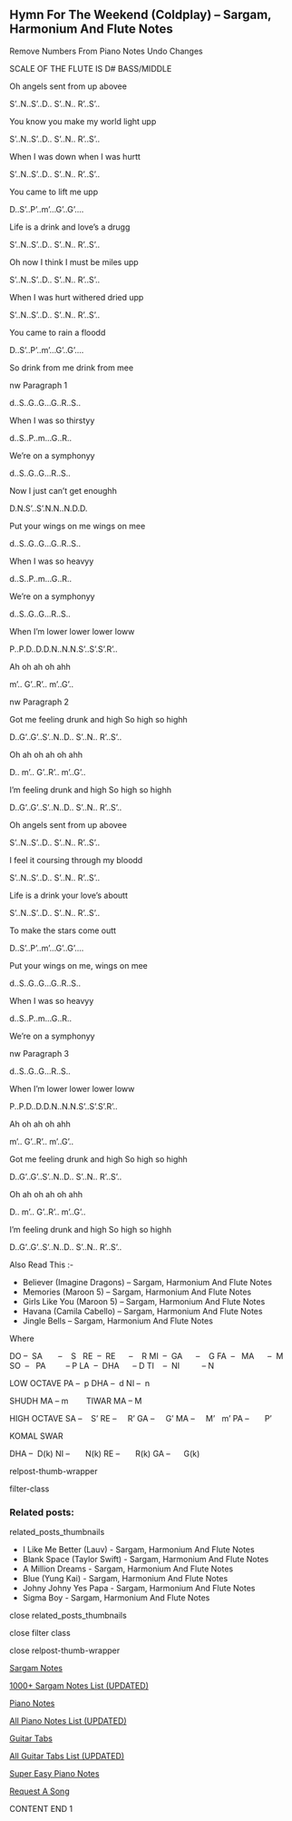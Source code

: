 
## Hymn For The Weekend (Coldplay) – Sargam, Harmonium And Flute Notes

Remove Numbers From Piano Notes
Undo Changes

SCALE OF THE FLUTE IS D# BASS/MIDDLE

Oh angels sent from up abovee

S’..N..S’..D.. S’..N.. R’..S’..

You know you make my world light upp

S’..N..S’..D.. S’..N.. R’..S’..

When I was down when I was hurtt

S’..N..S’..D.. S’..N.. R’..S’..

You came to lift me upp

D..S’..P’..m’…G’..G’….

Life is a drink and love’s a drugg

S’..N..S’..D.. S’..N.. R’..S’..

Oh now I think I must be miles upp

S’..N..S’..D.. S’..N.. R’..S’..

When I was hurt withered dried upp

S’..N..S’..D.. S’..N.. R’..S’..

You came to rain a floodd

D..S’..P’..m’…G’..G’….

So drink from me drink from mee

nw Paragraph 1

d..S..G..G…G..R..S..

When I was so thirstyy

d..S..P..m…G..R..

We’re on a symphonyy

d..S..G..G…R..S..

Now I just can’t get enoughh

D.N.S’..S’.N.N..N.D.D.

Put your wings on me wings on mee

d..S..G..G…G..R..S..

When I was so heavyy

d..S..P..m…G..R..

We’re on a symphonyy

d..S..G..G…R..S..

When I’m lower lower lower loww

P..P.D..D.D.N..N.N.S’..S’.S’.R’..

Ah oh ah oh ahh

m’.. G’..R’.. m’..G’..

nw Paragraph 2

Got me feeling drunk and high So high so highh

D..G’..G’..S’..N..D.. S’..N.. R’..S’..

Oh ah oh ah oh ahh

D.. m’.. G’..R’.. m’..G’..

I’m feeling drunk and high So high so highh

D..G’..G’..S’..N..D.. S’..N.. R’..S’..

Oh angels sent from up abovee

S’..N..S’..D.. S’..N.. R’..S’..

I feel it coursing through my bloodd

S’..N..S’..D.. S’..N.. R’..S’..

Life is a drink your love’s aboutt

S’..N..S’..D.. S’..N.. R’..S’..

To make the stars come outt

D..S’..P’..m’…G’..G’….

Put your wings on me, wings on mee

d..S..G..G…G..R..S..

When I was so heavyy

d..S..P..m…G..R..

We’re on a symphonyy

nw Paragraph 3

d..S..G..G…R..S..

When I’m lower lower lower loww

P..P.D..D.D.N..N.N.S’..S’.S’.R’..

Ah oh ah oh ahh

m’.. G’..R’.. m’..G’..

Got me feeling drunk and high So high so highh

D..G’..G’..S’..N..D.. S’..N.. R’..S’..

Oh ah oh ah oh ahh

D.. m’.. G’..R’.. m’..G’..

I’m feeling drunk and high So high so highh

D..G’..G’..S’..N..D.. S’..N.. R’..S’..

Also Read This :-

* Believer (Imagine Dragons) – Sargam, Harmonium And Flute Notes
* Memories (Maroon 5) – Sargam, Harmonium And Flute Notes
* Girls Like You (Maroon 5) – Sargam, Harmonium And Flute Notes
* Havana (Camila Cabello) – Sargam, Harmonium And Flute Notes
* Jingle Bells – Sargam, Harmonium And Flute Notes

Where

DO –  SA       –    S  
RE  –  RE      –    R
MI  –  GA      –    G
FA  –   MA      –  M
SO  –   PA         – P
LA  –  DHA      – D
TI    –  NI          – N

LOW OCTAVE
PA –  p
DHA –  d
NI –  n

SHUDH MA – m        TIWAR MA – M

HIGH OCTAVE
SA –    S’
RE –     R’
GA –     G’
MA –     M’   m’
PA –       P’

KOMAL SWAR

DHA –  D(k)
NI –       N(k)
RE –       R(k)
GA –      G(k)

relpost-thumb-wrapper

filter-class

### Related posts:

related_posts_thumbnails

* I Like Me Better (Lauv) - Sargam, Harmonium And Flute Notes
* Blank Space (Taylor Swift) - Sargam, Harmonium And Flute Notes
* A Million Dreams - Sargam, Harmonium And Flute Notes
* Blue (Yung Kai) - Sargam, Harmonium And Flute Notes
* Johny Johny Yes Papa - Sargam, Harmonium And Flute Notes
* Sigma Boy - Sargam, Harmonium And Flute Notes

close related_posts_thumbnails

close filter class

close relpost-thumb-wrapper

[Sargam Notes](https://www.notationsworld.com/sargam-notes.html)

[1000+ Sargam Notes List (UPDATED)](https://www.notationsworld.com/all-songs-list-sargam-notes.html)

[Piano Notes](https://www.notationsworld.com/piano-notes.html)

[All Piano Notes List (UPDATED)](https://www.notationsworld.com/all-songs-list-piano-notes.html)

[Guitar Tabs](https://www.notationsworld.com/guitar-tabs.html)

[All Guitar Tabs List (UPDATED)](https://www.notationsworld.com/all-songs-list-guitar-tabs.html)

[Super Easy Piano Notes](https://studywall.in/)

[Request A Song](https://www.notationsworld.com/request-a-song.html)

CONTENT END 1

